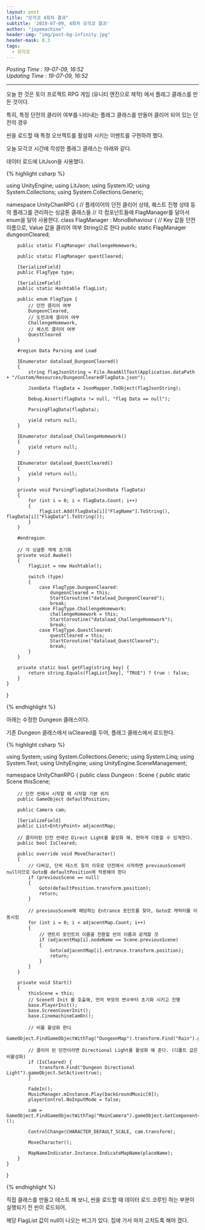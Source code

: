 ```yaml
---
layout: post
title: "모각코 4회차 결과"
subtitle: '2019-07-09, 4회차 모각코 결과'
author: "jopemachine"
header-img: "img/post-bg-infinity.jpg"
header-mask: 0.3
tags:
  - 모각코
---
```


<i>Posting Time : 19-07-09, 16:52</i><br>
<i>Updating Time : 19-07-09, 16:52</i><br>

---

오늘 한 것은 토이 프로젝트 RPG 게임 (유니티 엔진으로 제작) 에서 플래그 클래스를 만든 것이다.

특히, 특정 던전의 클리어 여부를 나타내는 플래그 클래스를 만들어 클리어 되어 있는 던전의 경우

씬을 로드할 때 특정 오브젝트를 활성화 시키는 이벤트를 구현하려 했다.

오늘 모각코 시간에 작성한 플래그 클래스는 아래와 같다.

데이터 로드에 LitJson을 사용했다.

{% highlight csharp %}

using UnityEngine;
using LitJson;
using System.IO;
using System.Collections;
using System.Collections.Generic;

namespace UnityChanRPG
{
    // 플레이어의 던전 클리어 상태, 퀘스트 진행 상태 등의 플래그를 관리하는 싱글톤 클래스들
    // 각 컴포넌트들에 FlagManager를 달아서 enum을 달아 사용한다.
    class FlagManager : MonoBehaviour
    {
        // Key 값을 던전 이름으로, Value 값을 클리어 여부 String으로 한다
        public static FlagManager dungeonCleared;

        public static FlagManager challengeHomework;

        public static FlagManager questCleared;

        [SerializeField]
        public FlagType type;

        [SerializeField]
        public static Hashtable flagList;

        public enum FlagType {
            // 던전 클리어 여부
            DungeonCleared,
            // 도전과제 클리어 여부
            ChallengeHomework,
            // 퀘스트 클리어 여부
            QuestCleared
        }

        #region Data Parsing and Load

        IEnumerator dataload_DungeonCleared()
        {
            string flagJsonString = File.ReadAllText(Application.dataPath + "/Custom/Resources/DungeonClearedFlagData.json");

            JsonData flagData = JsonMapper.ToObject(flagJsonString);

            Debug.Assert(flagData != null, "flag Data == null");

            ParsingFlagData(flagData);

            yield return null;
        }

        IEnumerator dataload_ChallengeHomework()
        {
            yield return null;
        }

        IEnumerator dataload_QuestCleared()
        {
            yield return null;
        }

        private void ParsingFlagData(JsonData flagData)
        {
            for (int i = 0; i < flagData.Count; i++)
            {
                flagList.Add(flagData[i]["FlagName"].ToString(), flagData[i]["FlagData"].ToString());
            }
        }

        #endregion

        // 각 싱글톤 객체 초기화
        private void Awake()
        {
            flagList = new Hashtable();

            switch (type)
            {
                case FlagType.DungeonCleared:
                    dungeonCleared = this;
                    StartCoroutine("dataload_DungeonCleared");
                    break;
                case FlagType.ChallengeHomework:
                    challengeHomework = this;
                    StartCoroutine("dataload_ChallengeHomework");
                    break;
                case FlagType.QuestCleared:
                    questCleared = this;
                    StartCoroutine("dataload_QuestCleared");
                    break;
            }
        }

        private static bool getFlag(string key) {
            return string.Equals(flagList[key], "TRUE") ? true : false; 
        }
    }
}

{% endhighlight %}

아래는 수정한 Dungeon 클래스이다.

기존 Dungeon 클래스에서 isCleared를 두어, 플래그 클래스에서 로드한다.

{% highlight csharp %}

using System;
using System.Collections.Generic;
using System.Linq;
using System.Text;
using UnityEngine;
using UnityEngine.SceneManagement;

namespace UnityChanRPG
{
    public class Dungeon : Scene
    {
        public static Scene thisScene;

        // 던젼 씬에서 시작할 때 시작할 기본 위치
        public GameObject defaultPosition;

        public Camera cam;

        [SerializeField]
        public List<EntryPoint> adjacentMap;

        // 클리어된 던전 씬에선 Direct Light를 활성화 해, 편하게 이동할 수 있게한다.
        public bool IsCleared;

        public override void MoveCharacter()
        {
            // 디버깅, 단위 테스트 등의 이유로 던전에서 시작하면 previousScene이 null이므로 Goto를 defaultPosition에 적용해야 한다
            if (previousScene == null) 
            {
                Goto(defaultPosition.transform.position);
                return;
            }

            // previousScene에 해당하는 Entrance 포인트를 찾아, Goto로 캐릭터를 이동시킴
            for (int i = 0; i < adjacentMap.Count; i++)
            {
                // 엔트리 포인트의 이름을 전환할 씬의 이름과 같게할 것
                if (adjacentMap[i].nodeName == Scene.previousScene)
                {
                    Goto(adjacentMap[i].entrance.transform.position);
                    return;
                }
            }
        }

        private void Start()
        {
            thisScene = this;
            // Scene의 Init 를 호출해, 먼저 부모의 변수부터 초기화 시키고 진행
            base.PlayerInit();
            base.ScreenCoverInit();
            base.CinemachineCamOn();

            // 비를 활성화 한다
            GameObject.FindGameObjectWithTag("DungeonMap").transform.Find("Rain").gameObject.SetActive(true);

            // 클리어 된 던전이라면 Directional Light를 활성화 해 준다. (디폴트 값은 비활성화)
            if (IsCleared) {
                transform.Find("Dungeon Directional Light").gameObject.SetActive(true);
            }

            FadeIn();
            MusicManager.mInstance.Play(backGroundMusic[0]);
            playerControl.NoInputMode = false;

            cam = GameObject.FindGameObjectWithTag("MainCamera").gameObject.GetComponent<Camera>();

            ControlChange(CHARACTER_DEFAULT_SCALE, cam.transform);

            MoveCharacter();
            
            MapNameIndicator.Instance.IndicateMapName(placeName);
        }
    }
}

{% endhighlight %}

직접 클래스를 만들고 테스트 해 보니, 씬을 로드할 때 데이터 로드 코루틴 하는 부분이 실행되기 전 씬이 로드되어,

해당 FlagList 값이 null이 나오는 버그가 있다. 집에 가서 마저 고치도록 해야 겠다.